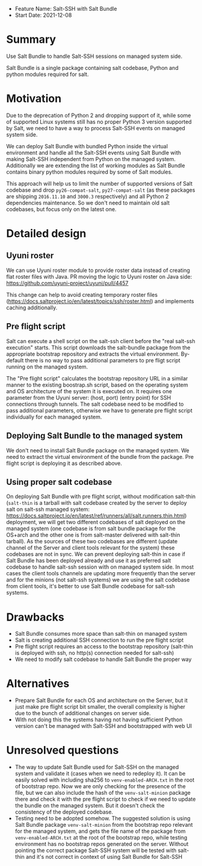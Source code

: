- Feature Name: Salt-SSH with Salt Bundle
- Start Date: 2021-12-08

# Summary
[summary]: #summary

Use Salt Bundle to handle Salt-SSH sessions on managed system side.

Salt Bundle is a single package containing salt codebase, Python and python modules required for salt.

# Motivation
[motivation]: #motivation

Due to the deprecation of Python 2 and dropping support of it, while some of supported Linux systems still has no proper Python 3 version supported by Salt, we need to have a way to process Salt-SSH events on managed system side.

We can deploy Salt Bundle with bundled Python inside the virtual environment and handle all the Salt-SSH events using Salt Bundle with making Salt-SSH independent from Python on the managed system.
Additionally we are extending the list of working modules as Salt Bundle contains binary python modules required by some of Salt modules.

This approach will help us to limit the number of supported versions of Salt codebase and drop `py26-compat-salt`, `py27-compat-salt` (as these packages are shipping `2016.11.10` and `3000.3` respectively) and all Python 2 dependencies maintenance.
So we don't need to maintain old salt codebases, but focus only on the latest one.

# Detailed design
[design]: #detailed-design

## Uyuni roster

We can use Uyuni roster module to provide roster data instead of creating flat roster files with Java. PR moving the logic to Uyuni roster on Java side: https://github.com/uyuni-project/uyuni/pull/4457

This change can help to avoid creating temporary roster files (https://docs.saltproject.io/en/latest/topics/ssh/roster.html) and implements caching additionally.

## Pre flight script

Salt can execute a shell script on the salt-ssh client before the "real salt-ssh execution" starts.
This script downloads the salt-bundle package from the appropriate bootstrap repository and extracts the virtual environment.
By-default there is no way to pass additional parameters to pre fligt script running on the managed system.

The "Pre flight script" calculates the bootstrap repository URL in a similar manner to the existing boostrap.sh script, based on the operating system and OS architecture of the system it is executed on.
It requires one parameter from the Uyuni server: (host, port) (entry point) for SSH connections through tunnels.
The salt codebase need to be modified to pass additional parameters, otherwise we have to generate pre flight script individually for each managed system.

## Deploying Salt Bundle to the managed system

We don't need to install Salt Bundle package on the managed system.
We need to extract the virtual environment of the bundle from the package.
Pre flight script is deploying it as described above.

## Using proper salt codebase

On deploying Salt Bundle with pre flight script, without modification salt-thin (`salt-thin` is a tarball with salt codebase created by the server to deploy salt on salt-ssh managed system: https://docs.saltproject.io/en/latest/ref/runners/all/salt.runners.thin.html) deployment, we will get two different codebases of salt deployed on the managed system (one codebase is from salt bundle package for the OS+arch and the other one is from salt-master delivered with salt-thin tarball).
As the sources of these two codebases are different (update channel of the Server and client tools relevant for the system) these codebases are not in sync.
We can prevent deploying salt-thin in case if Salt Bundle has been deployed already and use it as preferred salt codebase to handle salt-ssh session with on managed system side.
In most cases the client tools channels are updating more frequently than the server and for the minions (not salt-ssh systems) we are using the salt codebase from client tools, it's better to use Salt Bundle codebase for salt-ssh systems.

# Drawbacks
[drawbacks]: #drawbacks

  * Salt Bundle consumes more space than salt-thin on managed system
  * Salt is creating additional SSH connection to run the pre flight script 
  * Pre flight script requires an access to the bootstrap repository (salt-thin is deployed with ssh, no http(s) connection needed for salt-ssh)
  * We need to modify salt codebase to handle Salt Bundle the proper way

# Alternatives
[alternatives]: #alternatives

- Prepare Salt Bundle for each OS and architecture on the Server, but it just make pre flight script bit smaller, the overall complexity is higher due to the bunch of additional changes on server side.
- With not doing this the systems having not having sufficient Python version can't be managed with Salt-SSH and bootstrapped with web UI

# Unresolved questions
[unresolved]: #unresolved-questions

- The way to update Salt Bundle used for Salt-SSH on the managed system and validate it (cases when we need to redeploy it).
  It can be easily solved with including sha256 to `venv-enabled-ARCH.txt` in the root of bootstrap repo.
  Now we are only checking for the presence of the file, but we can also include the hash of the `venv-salt-minion` package there and check it with the pre flight script to check if we need to update the bundle on the managed system.
  But it doesn't check the consistency of the deployed codebase.
- Testing need to be adopted somehow. The suggested solution is using Salt Bundle package `venv-salt-minion` from the bootstrap repo relevant for the managed system, and gets the file name of the package from `venv-enabled-ARCH.txt` at the root of the bootstrap repo, while testing environment has no bootstrap repos generated on the server.
  Without pointing the correct package Salt-SSH system will be tested with salt-thin and it's not correct in context of using Salt Bundle for Salt-SSH


